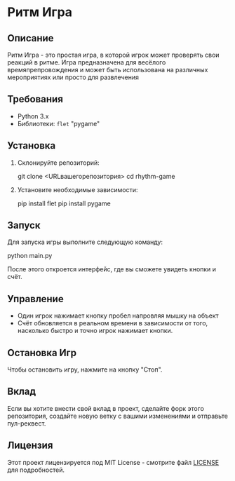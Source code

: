 
# Ритм Игра

## Описание

Ритм Игра - это простая игра, в которой игрок может проверять свои реакций в ритме. Игра предназначена для весёлого времяпрепровождения и может быть использована на различных мероприятиях или просто для развлечения

## Требования

- Python 3.x
- Библиотеки: `flet` "pygame"

## Установка

1. Склонируйте репозиторий:

   
   git clone <URLвашегорепозитория>
   cd rhythm-game
   
2. Установите необходимые зависимости:

   
   pip install flet
   pip install pygame
   
## Запуск

Для запуска игры выполните следующую команду:


python main.py

После этого откроется интерфейс, где вы сможете увидеть кнопки и счёт.

## Управление

- Один игрок нажимает кнопку пробел напровляя мышку на объект
- Счёт обновляется в реальном времени в зависимости от того, насколько быстро и точно игрок нажимает кнопки.

## Остановка Игр

Чтобы остановить игру, нажмите на кнопку "Стоп".

## Вклад

Если вы хотите внести свой вклад в проект, сделайте форк этого репозитория, создайте новую ветку с вашими изменениями и отправьте пул-реквест.

## Лицензия

Этот проект лицензируется под MIT License - смотрите файл [LICENSE](LICENSE) для подробностей.
